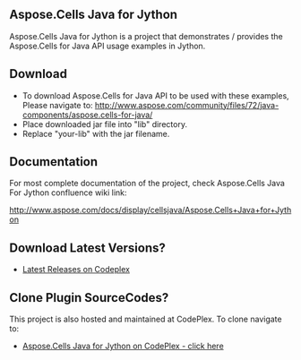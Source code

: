 ## Aspose.Cells Java for Jython

Aspose.Cells Java for Jython is a project that demonstrates / provides the Aspose.Cells for Java API usage examples in Jython.

## Download

* To download Aspose.Cells for Java API to be used with these examples, Please navigate to: http://www.aspose.com/community/files/72/java-components/aspose.cells-for-java/
* Place downloaded jar file into "lib" directory. 
* Replace "your-lib" with the jar filename.

## Documentation

For most complete documentation of the project, check Aspose.Cells Java For Jython confluence wiki link:

http://www.aspose.com/docs/display/cellsjava/Aspose.Cells+Java+for+Jython

## Download Latest Versions?

* [Latest Releases on Codeplex](https://asposecellsjavajython.codeplex.com/releases/view/619599)

## Clone Plugin SourceCodes?

This project is also hosted and maintained at CodePlex. To clone navigate to:

* [Aspose.Cells Java for Jython on CodePlex - click here](https://asposecellsjavajython.codeplex.com/SourceControl/latest)

